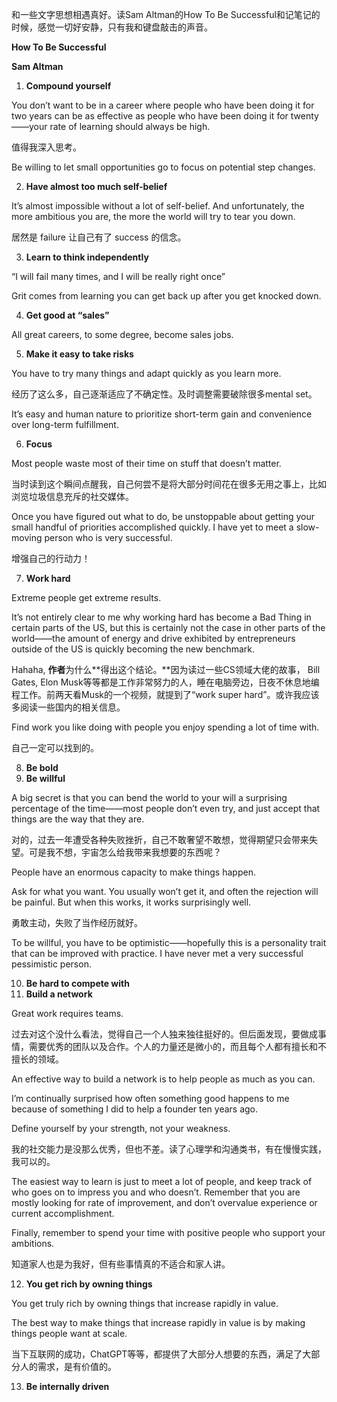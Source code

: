和一些文字思想相遇真好。读Sam Altman的How To Be Successful和记笔记的时候，感觉一切好安静，只有我和键盘敲击的声音。

**How To Be Successful**

**Sam Altman**

1. **Compound yourself**

You don’t want to be in a career where people who have been doing it for two years can be as effective as people who have been doing it for twenty——your rate of learning should always be high. 

值得我深入思考。

Be willing to let small opportunities go to focus on potential step changes.

2. **Have almost too much self-belief**

It’s almost impossible without a lot of self-belief. And unfortunately, the more ambitious you are, the more the world will try to tear you down.

居然是 failure 让自己有了 success 的信念。

3. **Learn to think independently**

“I will fail many times, and I will be really right once”

Grit comes from learning you can get back up after you get knocked down.

4. **Get good at “sales”**

All great careers, to some degree, become sales jobs.

5. **Make it easy to take risks**

You have to try many things and adapt quickly as you learn more.

经历了这么多，自己逐渐适应了不确定性。及时调整需要破除很多mental set。

It’s easy and human nature to prioritize short-term gain and convenience over long-term fulfillment.

6. **Focus**

Most people waste most of their time on stuff that doesn’t matter.

当时读到这个瞬间点醒我，自己何尝不是将大部分时间花在很多无用之事上，比如浏览垃圾信息充斥的社交媒体。

Once you have figured out what to do, be unstoppable about getting your small handful of priorities accomplished quickly. I have yet to meet a slow-moving person who is very successful.

增强自己的行动力！

7. **Work hard**

Extreme people get extreme results.

It’s not entirely clear to me why working hard has become a Bad Thing in certain parts of the US, but this is certainly not the case in other parts of the world——the amount of energy and drive exhibited by entrepreneurs outside of the US is quickly becoming the new benchmark.

Hahaha, **作者**为什么**得出这个结论。**因为读过一些CS领域大佬的故事， Bill Gates, Elon Musk等等都是工作非常努力的人，睡在电脑旁边，日夜不休息地编程工作。前两天看Musk的一个视频，就提到了“work super hard”。或许我应该多阅读一些国内的相关信息。

Find work you like doing with people you enjoy spending a lot of time with.

自己一定可以找到的。

8. **Be bold**
9. **Be willful**

A big secret is that you can bend the world to your will a surprising percentage of the time——most people don’t even try, and just accept that things are the way that they are.

对的，过去一年遭受各种失败挫折，自己不敢奢望不敢想，觉得期望只会带来失望。可是我不想，宇宙怎么给我带来我想要的东西呢？

People have an enormous capacity to make things happen.

Ask for what you want. You usually won’t get it, and often the rejection will be painful. But when this works, it works surprisingly well.

勇敢主动，失败了当作经历就好。 

To be willful, you have to be optimistic——hopefully this is a personality trait that can be improved with practice. I have never met a very successful pessimistic person.

10. **Be hard to compete with**
11. **Build a network**

Great work requires teams.

过去对这个没什么看法，觉得自己一个人独来独往挺好的。但后面发现，要做成事情，需要优秀的团队以及合作。个人的力量还是微小的，而且每个人都有擅长和不擅长的领域。

An effective way to build a network is to help people as much as you can.

I’m continually surprised how often something good happens to me because of something I did to help a founder ten years ago.

Define yourself by your strength, not your weakness.

我的社交能力是没那么优秀，但也不差。读了心理学和沟通类书，有在慢慢实践，我可以的。

The easiest way to learn is just to meet a lot of people, and keep track of who goes on to impress you and who doesn’t. Remember that you are mostly looking for rate of improvement, and don’t overvalue experience or current accomplishment.

Finally, remember to spend your time with positive people who support your ambitions.

知道家人也是为我好，但有些事情真的不适合和家人讲。

12. **You get rich by owning things**

You get truly rich by owning things that increase rapidly in value.

The best way to make things that increase rapidly in value is by making things people want at scale.

当下互联网的成功，ChatGPT等等，都提供了大部分人想要的东西，满足了大部分人的需求，是有价值的。

13. **Be internally driven**